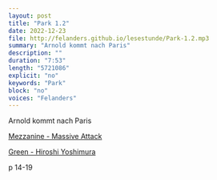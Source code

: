 ```yaml
---
layout: post
title: "Park 1.2"
date: 2022-12-23
file: http://felanders.github.io/lesestunde/Park-1.2.mp3
summary: "Arnold kommt nach Paris"
description: ""
duration: "7:53" 
length: "5721086"
explicit: "no" 
keywords: "Park"
block: "no" 
voices: "Felanders"
---
```


Arnold kommt nach Paris

[Mezzanine - Massive Attack](https://open.spotify.com/album/49MNmJhZQewjt06rpwp6QR)

[Green - Hiroshi Yoshimura](https://open.spotify.com/album/07KJ48Y7pbXvz3Q4H44GZl)

p 14-19